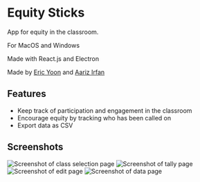 # Equity Sticks
App for equity in the classroom.

For MacOS and Windows

Made with React.js and Electron

Made by [Eric Yoon](http://yoonicode.com) and [Aariz Irfan](http://aarizirfan.com)

## Features
- Keep track of participation and engagement in the classroom
- Encourage equity by tracking who has been called on
- Export data as CSV

## Screenshots
![Screenshot of class selection page](https://i.imgur.com/aZOl28B.png)
![Screenshot of tally page](https://i.imgur.com/oYUsZlE.png)
![Screenshot of edit page](https://i.imgur.com/jlu5xZs.png)
![Screenshot of data page](https://i.imgur.com/PpsrvZw.png)
